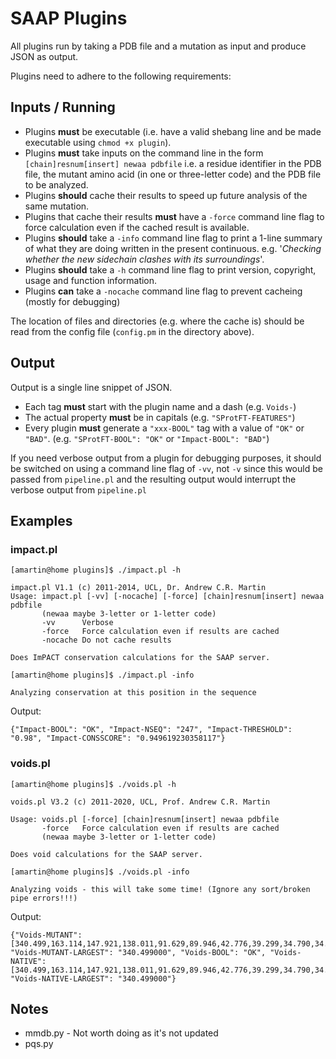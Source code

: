 SAAP Plugins
============

All plugins run by taking a PDB file and a mutation as input and
produce JSON as output.

Plugins need to adhere to the following requirements:

Inputs / Running
----------------

- Plugins **must** be executable (i.e. have a valid shebang line and be
  made executable using `chmod +x plugin`).
- Plugins **must** take inputs on the command line in the form
  `[chain]resnum[insert] newaa pdbfile` i.e. a residue identifier in
  the PDB file, the mutant amino acid (in one or three-letter code)
  and the PDB file to be analyzed.
- Plugins **should** cache their results to speed up future analysis of
  the same mutation.
- Plugins that cache their results **must** have a `-force` command line
  flag to force calculation even if the cached result is available.
- Plugins **should** take a `-info` command line flag to print a 1-line
  summary of what they are doing written in the present
  continuous. e.g. '*Checking whether the new sidechain clashes with
  its surroundings*'.
- Plugins **should** take a `-h` command line flag to print version,
  copyright, usage and function information.
- Plugins **can** take a `-nocache` command line flag to prevent
  cacheing (mostly for debugging)

The location of files and directories (e.g. where the cache is) should
be read from the config file (`config.pm` in the directory above).

Output
------

Output is a single line snippet of JSON.

- Each tag **must** start with the plugin name and a dash (e.g. `Voids-`)
- The actual property **must** be in capitals (e.g. `"SProtFT-FEATURES"`)
- Every plugin **must** generate a `"xxx-BOOL"` tag with a value of `"OK"`
  or `"BAD"`. (e.g. `"SProtFT-BOOL": "OK"` or `"Impact-BOOL": "BAD"`)

If you need verbose output from a plugin for debugging purposes, it
should be switched on using a command line flag of `-vv`, not `-v`
since this would be passed from `pipeline.pl` and the resulting output
would interrupt the verbose output from `pipeline.pl`

Examples
--------

### impact.pl

```
[amartin@home plugins]$ ./impact.pl -h

impact.pl V1.1 (c) 2011-2014, UCL, Dr. Andrew C.R. Martin
Usage: impact.pl [-vv] [-nocache] [-force] [chain]resnum[insert] newaa pdbfile
       (newaa maybe 3-letter or 1-letter code)
       -vv      Verbose
       -force   Force calculation even if results are cached
       -nocache Do not cache results

Does ImPACT conservation calculations for the SAAP server.
```

```
[amartin@home plugins]$ ./impact.pl -info

Analyzing conservation at this position in the sequence
```

Output:

```
{"Impact-BOOL": "OK", "Impact-NSEQ": "247", "Impact-THRESHOLD": "0.98", "Impact-CONSSCORE": "0.949619230358117"}
```

### voids.pl

```
[amartin@home plugins]$ ./voids.pl -h

voids.pl V3.2 (c) 2011-2020, UCL, Prof. Andrew C.R. Martin

Usage: voids.pl [-force] [chain]resnum[insert] newaa pdbfile
       -force   Force calculation even if results are cached
       (newaa maybe 3-letter or 1-letter code)

Does void calculations for the SAAP server.
```

```
[amartin@home plugins]$ ./voids.pl -info

Analyzing voids - this will take some time! (Ignore any sort/broken pipe errors!!!)
```

Output:

```
{"Voids-MUTANT": [340.499,163.114,147.921,138.011,91.629,89.946,42.776,39.299,34.790,34.440], "Voids-MUTANT-LARGEST": "340.499000", "Voids-BOOL": "OK", "Voids-NATIVE": [340.499,163.114,147.921,138.011,91.629,89.946,42.776,39.299,34.790,34.440], "Voids-NATIVE-LARGEST": "340.499000"}
```

Notes
-----

- mmdb.py  - Not worth doing as it's not updated
- pqs.py
